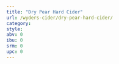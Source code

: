 ```yaml
---
title: "Dry Pear Hard Cider"
url: /wyders-cider/dry-pear-hard-cider/
category: 
style: 
abv: 0
ibu: 0
srm: 0
upc: 0
---
```


